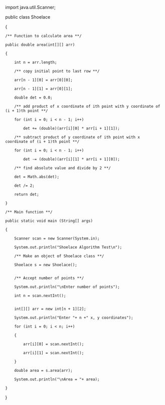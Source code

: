 import java.util.Scanner;
 


public class Shoelace

{
    
    /** Function to calculate area **/
    
    public double area(int[][] arr)
    
    {
        
        int n = arr.length;
        
        /** copy initial point to last row **/
        
        arr[n - 1][0] = arr[0][0];
        
        arr[n - 1][1] = arr[0][1];
 
        double det = 0.0;
        
        /** add product of x coordinate of ith point with y coordinate of (i + 1)th point **/
        
        for (int i = 0; i < n - 1; i++)
            
            det += (double)(arr[i][0] * arr[i + 1][1]);
        
        /** subtract product of y coordinate of ith point with x coordinate of (i + 1)th point **/
        
        for (int i = 0; i < n - 1; i++)
            
            det -= (double)(arr[i][1] * arr[i + 1][0]);
 
        /** find absolute value and divide by 2 **/
        
        det = Math.abs(det);    
        
        det /= 2;
        
        return det;        
    
    }
    
    /** Main function **/
    
    public static void main (String[] args) 
    
    {
        
        Scanner scan = new Scanner(System.in);
        
        System.out.println("Shoelace Algorithm Test\n");
        
        /** Make an object of Shoelace class **/
        
        Shoelace s = new Shoelace();
 
 
        /** Accept number of points **/
        
        System.out.println("\nEnter number of points");
        
        int n = scan.nextInt();
 
 
        int[][] arr = new int[n + 1][2];
 
        System.out.println("Enter "+ n +" x, y coordinates");
        
        for (int i = 0; i < n; i++)
        
        {
            
            arr[i][0] = scan.nextInt();
            
            arr[i][1] = scan.nextInt();
        
        }
        
        double area = s.area(arr);
 
        System.out.println("\nArea = "+ area);
    
    }

}
